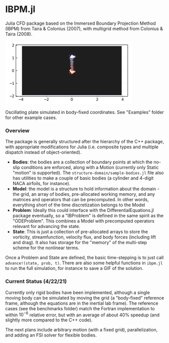 # IBPM.jl

Julia CFD package based on the Immersed Boundary Projection Method (IBPM) from Taira & Colonius (2007), with multigrid method from Colonius & Taira (2008).

<img src="examples/osc_plate.gif" alt="Oscillating plate" width="400"/>

Oscillating plate simulated in body-fixed coordinates. See "Examples" folder for other example cases.

### Overview

The package is generally structured after the hierarchy of the C++ package, with appropriate modifications for Julia (i.e. composite types and multiple dispatch instead of object-oriented).  

* __Bodies__: the bodies are a collection of boundary points at which the no-slip conditions are enforced, along with a Motion (currently only Static "motion" is supported).  The `structure-domain/sample-bodies.jl` file also has utilities to make a couple of basic bodies (a cylinder and 4-digit NACA airfoils, for instance).
* __Model__: the model is a structure to hold information about the domain - the grid, an array of bodies, pre-allocated working memory, and any matrices and operators that can be precomputed.  In other words, everything short of the time discretization belongs to the Model
* __Problem__: Ideally this could interface with the DifferentialEquations.jl package eventually, so a "IBProblem" is defined in the same spirit as the "ODEProblem".  This combines a Model with precomputed operators relevant for advancing the state.
* __State__: This is just a collection of pre-allocated arrays to store the vorticity, streamfunction, velocity flux, and body forces (including lift and drag).  It also has storage for the "memory" of the multi-step scheme for the nonlinear terms.  

Once a Problem and State are defined, the basic time-stepping is to just call `advance!(state, prob, t)`.  There are also some helpful functions in `ibpm.jl` to run the full simulation, for instance to save a GIF of the solution.

### Current Status (4/22/21)
Currently only rigid bodies have been implemented, although a single moving body can be simulated by moving the grid (a "body-fixed" reference frame, although the equations are in the inertial lab frame).  The reference cases (see the benchmarks folder) match the Fortran implementation to within $10^{-6}$ relative error, but with an average of about 40% speedup (and slightly more compared to the C++ code).

The next plans include arbitrary motion (with a fixed grid), parallelization, and adding an FSI solver for flexible bodies.